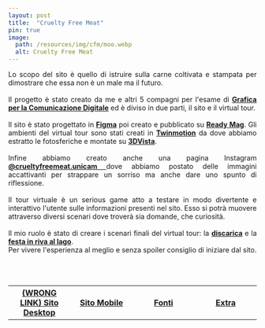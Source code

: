 ```yaml
---
layout: post
title:  "Cruelty Free Meat"
pin: true
image:
  path: /resources/img/cfm/moo.webp
  alt: Cruelty Free Meat
---
```

<div markdown="1" style="text-align: justify;">

Lo scopo del sito è quello di istruire sulla carne coltivata e stampata per dimostrare che essa non è un male ma il futuro.<br><br>
Il progetto è stato creato da me e altri 5 compagni per l'esame di __[Grafica per la Comunicazione Digitale](https://unicam.coursecatalogue.cineca.it/insegnamenti/2022/10655/2021/9999/10482?coorte=2021&schemaid=3696)__ ed è diviso in due parti, il sito e il virtual tour.<br><br>
Il sito è stato progettato in __[Figma](https://www.figma.com/)__ poi creato e pubblicato su __[Ready Mag](https://readymag.com/)__.
Gli ambienti del virtual tour sono stati creati in __[Twinmotion](https://www.twinmotion.com/)__ da dove abbiamo estratto le fotosferiche e montate su __[3DVista](https://www.3dvista.com/)__.<br><br>
Infine abbiamo creato anche una pagina Instagram __[@crueltyfreemeat.unicam ](https://www.instagram.com/crueltyfreemeat.unicam/)__ dove abbiamo postato delle immagini accattivanti per strappare un sorriso ma anche dare uno spunto di riflessione.<br><br>
Il tour virtuale è un serious game atto a testare in modo divertente e interattivo l'utente sulle informazioni presenti nel sito. Esso si potrà muovere attraverso diversi scenari dove troverà sia domande, che curiosità.
<br><br>
Il mio ruolo è stato di creare i scenari finali del virtual tour: la __[discarica](https://twinmotion.unrealengine.com/presentation/lvjSOGKP8TUgIsl1?lang=en)__ e la __[festa in riva al lago](https://twinmotion.unrealengine.com/presentation/gIY55cdSmCbYWreU?lang=en)__.<br>
Per vivere l'esperienza al meglio e senza spoiler consiglio di iniziare dal sito.

</div>
<br>
<br>

<table width="100%" style="text-align: center;">
<tr width="100%">
    <th width="25%"> <a href="https://readymag.com/u3104319915/4323469/">(WRONG LINK) Sito Desktop</a></th>
    <th width="25%"> <a href="https://readymag.com/u3104319915/4323469/">Sito Mobile</a> </th>
    <th width="25%"> <a href="https://linktr.ee/cfmfonti">Fonti</a></th>
    <th width="25%"> <a href="https://linktr.ee/cfmeat">Extra</a></th>
  </tr>
</table>

<!-- https://readymag.com/u3104319915/4323469/ -->
